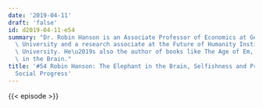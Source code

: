 ```yaml
---
date: '2019-04-11'
draft: 'false'
id: d2019-04-11-e54
summary: "Dr. Robin Hanson is an Associate Professor of Economics at George Mason\
  \ University and a research associate at the Future of Humanity Institute of Oxford\
  \ University. He\u2019s also the author of books like The Age of Em, and The Elephant\
  \ in the Brain."
title: '#54 Robin Hanson: The Elephant in the Brain, Selfishness and Prosociality,
  Social Progress'
---
```

{{< episode >}}
